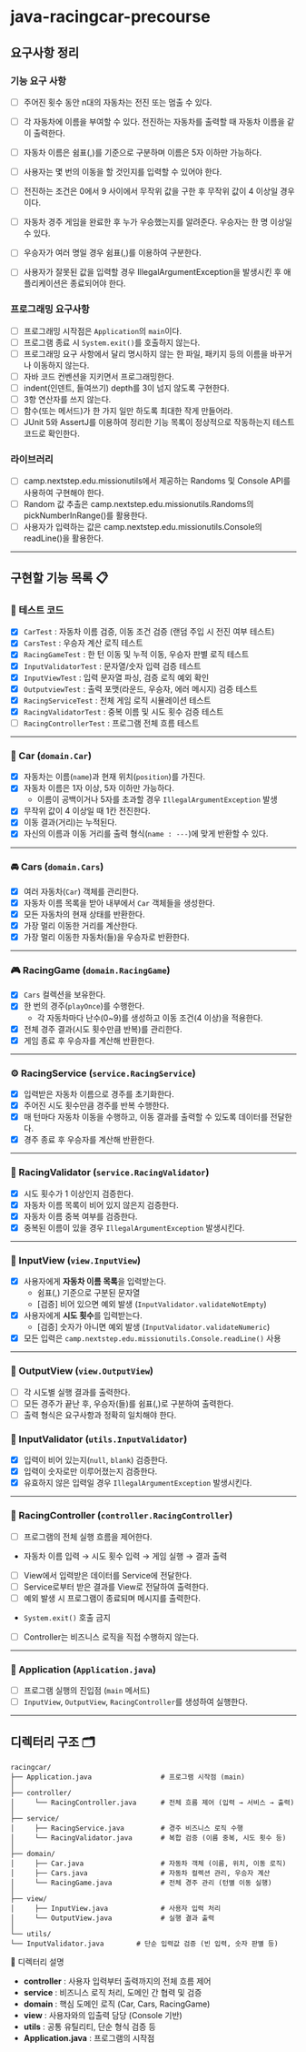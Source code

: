 # java-racingcar-precourse
## 요구사항 정리

### 기능 요구 사항

- [ ] 주어진 횟수 동안 n대의 자동차는 전진 또는 멈출 수 있다.
- [ ] 각 자동차에 이름을 부여할 수 있다. 전진하는 자동차를 출력할 때 자동차 이름을 같이 출력한다.
- [ ] 자동차 이름은 쉼표(,)를 기준으로 구분하며 이름은 5자 이하만 가능하다.
- [ ] 사용자는 몇 번의 이동을 할 것인지를 입력할 수 있어야 한다.
- [ ] 전진하는 조건은 0에서 9 사이에서 무작위 값을 구한 후 무작위 값이 4 이상일 경우이다.
- [ ] 자동차 경주 게임을 완료한 후 누가 우승했는지를 알려준다. 우승자는 한 명 이상일 수 있다.
- [ ] 우승자가 여러 명일 경우 쉼표(,)를 이용하여 구분한다.
- [ ] 사용자가 잘못된 값을 입력할 경우 IllegalArgumentException을 발생시킨 후 애플리케이션은 종료되어야 한다.


### 프로그래밍 요구사항

- [ ] 프로그래밍 시작점은 `Application`의 `main`이다.
- [ ] 프로그램 종료 시 `System.exit()`를 호출하지 않는다.
- [ ] 프로그래밍 요구 사항에서 달리 명시하지 않는 한 파일, 패키지 등의 이름을 바꾸거나 이동하지 않는다.
- [ ] 자바 코드 컨벤션을 지키면서 프로그래밍한다.
- [ ] indent(인덴트, 들여쓰기) depth를 3이 넘지 않도록 구현한다.
- [ ] 3항 연산자를 쓰지 않는다.
- [ ] 함수(또는 메서드)가 한 가지 일만 하도록 최대한 작게 만들어라.
- [ ] JUnit 5와 AssertJ를 이용하여 정리한 기능 목록이 정상적으로 작동하는지 테스트 코드로 확인한다.

### 라이브러리

- [ ] camp.nextstep.edu.missionutils에서 제공하는 Randoms 및 Console API를 사용하여 구현해야 한다.
- [ ] Random 값 추출은 camp.nextstep.edu.missionutils.Randoms의 pickNumberInRange()를 활용한다.
- [ ] 사용자가 입력하는 값은 camp.nextstep.edu.missionutils.Console의 readLine()을 활용한다.

---
## 구현할 기능 목록 📋
### 🧪 테스트 코드
- [X] `CarTest` : 자동차 이름 검증, 이동 조건 검증 (랜덤 주입 시 전진 여부 테스트)
- [X] `CarsTest` : 우승자 계산 로직 테스트
- [X] `RacingGameTest` : 한 턴 이동 및 누적 이동, 우승자 판별 로직 테스트
- [X] `InputValidatorTest` : 문자열/숫자 입력 검증 테스트
- [X] `InputViewTest` : 입력 문자열 파싱, 검증 로직 예외 확인
- [X] `OutputviewTest` : 출력 포맷(라운드, 우승자, 에러 메시지) 검증 테스트
- [X] `RacingServiceTest` : 전체 게임 로직 시뮬레이션 테스트
- [X] `RacingValidatorTest` : 중복 이름 및 시도 횟수 검증 테스트
- [ ] `RacingControllerTest` : 프로그램 전체 흐름 테스트
---

### 🚗 Car (`domain.Car`)
- [X] 자동차는 이름(`name`)과 현재 위치(`position`)를 가진다.
- [X] 자동차 이름은 1자 이상, 5자 이하만 가능하다.
    - 이름이 공백이거나 5자를 초과할 경우 `IllegalArgumentException` 발생
- [X] 무작위 값이 4 이상일 때 1칸 전진한다.
- [X] 이동 결과(거리)는 누적된다.
- [X] 자신의 이름과 이동 거리를 출력 형식(`name : ---`)에 맞게 반환할 수 있다.

---

### 🚘 Cars (`domain.Cars`)
- [X] 여러 자동차(`Car`) 객체를 관리한다.
- [X] 자동차 이름 목록을 받아 내부에서 `Car` 객체들을 생성한다.
- [X] 모든 자동차의 현재 상태를 반환한다.
- [X] 가장 멀리 이동한 거리를 계산한다.
- [X] 가장 멀리 이동한 자동차(들)을 우승자로 반환한다.

---

### 🎮 RacingGame (`domain.RacingGame`)
- [X] `Cars` 컬렉션을 보유한다.
- [X] 한 번의 경주(`playOnce`)를 수행한다.
    - 각 자동차마다 난수(0~9)를 생성하고 이동 조건(4 이상)을 적용한다.
- [X] 전체 경주 결과(시도 횟수만큼 반복)를 관리한다.
- [X] 게임 종료 후 우승자를 계산해 반환한다.

---

### ⚙️ RacingService (`service.RacingService`)
- [X] 입력받은 자동차 이름으로 경주를 초기화한다.
- [X] 주어진 시도 횟수만큼 경주를 반복 수행한다.
- [X] 매 턴마다 자동차 이동을 수행하고, 이동 결과를 출력할 수 있도록 데이터를 전달한다.
- [X] 경주 종료 후 우승자를 계산해 반환한다.

---

### 🧩 RacingValidator (`service.RacingValidator`)
- [X] 시도 횟수가 1 이상인지 검증한다.
- [X] 자동차 이름 목록이 비어 있지 않은지 검증한다.
- [X] 자동차 이름 중복 여부를 검증한다.
- [X] 중복된 이름이 있을 경우 `IllegalArgumentException` 발생시킨다.

---

### 💬 InputView (`view.InputView`)
- [X] 사용자에게 **자동차 이름 목록**을 입력받는다.
    - 쉼표(,) 기준으로 구분된 문자열
    - [검증] 비어 있으면 예외 발생 (`InputValidator.validateNotEmpty`)
- [X] 사용자에게 **시도 횟수**를 입력받는다.
    - [검증] 숫자가 아니면 예외 발생 (`InputValidator.validateNumeric`)
- [X] 모든 입력은 `camp.nextstep.edu.missionutils.Console.readLine()` 사용

---

### 📢 OutputView (`view.OutputView`)
- [ ] 각 시도별 실행 결과를 출력한다.  
- [ ] 모든 경주가 끝난 후, 우승자(들)를 쉼표(,)로 구분하여 출력한다.
- [ ] 출력 형식은 요구사항과 정확히 일치해야 한다.

### 🧰 InputValidator (`utils.InputValidator`)
- [X] 입력이 비어 있는지(`null`, `blank`) 검증한다.
- [X] 입력이 숫자로만 이루어졌는지 검증한다.
- [X] 유효하지 않은 입력일 경우 `IllegalArgumentException` 발생시킨다.

---

### 🚀 RacingController (`controller.RacingController`)
- [ ] 프로그램의 전체 실행 흐름을 제어한다.
- 자동차 이름 입력 → 시도 횟수 입력 → 게임 실행 → 결과 출력
- [ ] View에서 입력받은 데이터를 Service에 전달한다.
- [ ] Service로부터 받은 결과를 View로 전달하여 출력한다.
- [ ] 예외 발생 시 프로그램이 종료되며 메시지를 출력한다.
- `System.exit()` 호출 금지
- [ ] Controller는 비즈니스 로직을 직접 수행하지 않는다.

---

### 🏁 Application (`Application.java`)
- [ ] 프로그램 실행의 진입점 (`main` 메서드)
- [ ] `InputView`, `OutputView`, `RacingController`를 생성하여 실행한다.

---
## 디렉터리 구조 🗂️
```
racingcar/
├── Application.java                 # 프로그램 시작점 (main)
│
├── controller/
│     └── RacingController.java      # 전체 흐름 제어 (입력 → 서비스 → 출력)
│
├── service/
│     ├── RacingService.java         # 경주 비즈니스 로직 수행
│     └── RacingValidator.java       # 복합 검증 (이름 중복, 시도 횟수 등)
│
├── domain/
│     ├── Car.java                   # 자동차 객체 (이름, 위치, 이동 로직)
│     ├── Cars.java                  # 자동차 컬렉션 관리, 우승자 계산
│     └── RacingGame.java            # 전체 경주 관리 (턴별 이동 실행)
│
├── view/
│     ├── InputView.java             # 사용자 입력 처리
│     └── OutputView.java            # 실행 결과 출력
│
└── utils/
└── InputValidator.java        # 단순 입력값 검증 (빈 입력, 숫자 판별 등)
```

📁 디렉터리 설명
- **controller** : 사용자 입력부터 출력까지의 전체 흐름 제어
- **service** : 비즈니스 로직 처리, 도메인 간 협력 및 검증
- **domain** : 핵심 도메인 로직 (Car, Cars, RacingGame)
- **view** : 사용자와의 입출력 담당 (Console 기반)
- **utils** : 공통 유틸리티, 단순 형식 검증 등
- **Application.java** : 프로그램의 시작점
